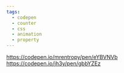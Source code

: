 ```yaml
---
tags:
  - codepen
  - counter
  - css
  - animation
  - property
---
```

https://codepen.io/mrentropy/pen/eYBVNVb
https://codepen.io/jh3y/pen/gbbYZEz

